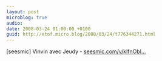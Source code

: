 ```yaml
---
layout: post
microblog: true
audio: 
date: 2008-03-24 01:00:00 +0100
guid: http://xtof.micro.blog/2008/03/24/t776344271.html
---
```

[seesmic]  Vinvin avec Jeudy - [seesmic.com/v/klfnObl...](http://seesmic.com/v/klfnObl7ll)

